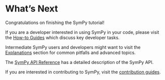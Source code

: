 What’s Next
===========

Congratulations on finishing the SymPy tutorial!

If you are a developer interested in using SymPy in your code, please visit
the [How-to Guides](guides) which discuss key developer tasks.

Intermediate SymPy users and developers might want to visit the
[Explanations](explanations) section for common pitfalls and advanced
topics.

The [SymPy API Reference](reference) has a detailed description of the
SymPy API.

If you are interested in contributing to SymPy, visit the [contribution guides](contributing).
